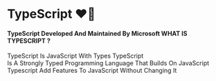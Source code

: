 # TypeScript :heart_on_fire: 

#### TypeScript Developed And Maintained By Microsoft WHAT IS TYPESCRIPT ? 
TypeScript Is JavaScript With Types TypeScript <br>
Is A Strongly Typed Programming Language That Builds On JavaScript <br>
Typescript Add Features To JavaScript Without Changing It
<br>
<br>

